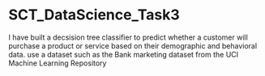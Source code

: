# SCT_DataScience_Task3
I have built a decsision tree classifier to predict whether a customer will purchase a product or service based on their demographic and behavioral data. use a dataset such as the Bank marketing dataset from the UCI Machine Learning Repository

